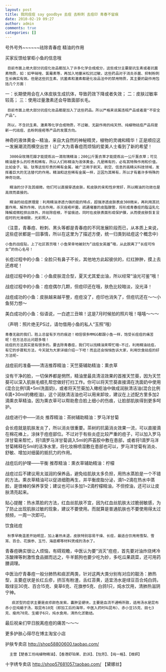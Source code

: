 ```yaml
---
layout: post
title: 我同痘痘 say goodbye 去痘 去粉刺 去痘印 青春不留痕
date: 2010-02-19 09:27
author: admin
comments: true
categories: []
---
```

号外号外~~~~~~祛除青春痘 精油的作用

买家反馈给掌柜小鱼的信息哦



 


 

 

     目前市面上绝大部分抗痘化妆品都加入了许多化学合成成分，这些成分主要是抗生素或者抗菌素物质，如：如甲硝唑、氯霉素等，再加入地塞米松抗过敏，这些药品对于消炎杀菌、抑制粉刺生长确实有效。但是这些抗生素、抗菌素和激素都是化妆品法中的禁用物质，其主要的副作用包括几个方面：

 

一：长期使用会在人体皮肤生成抗体，导致药效下降或者失效；
二：皮肤过敏率较高；
三：使用过量激素还会导致面部长毛。

 

     目前市面上绝大部分抗痘化妆品都是加入了这些药品。所以严格来说属违规产品或者是"不安全产品"。

     所以，不含抗生素、激素等化学合成物质，不过敏、无副作用的纯天然、纯植物祛痘产品将是新一代祛痘、去粉刺痤疮等产品的发展方向。

神奇的液体黄金--精油，来自大自然的神秘精灵，植物的灵魂和精华！正是顺应这一发展潮流而横空出世！让广大为青春痘而烦恼的爱美人士看到了新的希望！

      3000朵玫瑰花瓣才能提炼出一滴玫瑰精油；200公斤薰衣草才能提炼出一公斤薰衣草；可见精油是多么的珍贵和稀有，所以人们称精油为液体黄金。凡是稀有的，必有其特殊作用和价值，比如金子、铂、钛等这些珍贵的稀有金属，被广泛用于航天、航空、信息的高精尖科技领域，发挥着巨大的无法替代的作用。精油和这些稀有金属一样，正因为其稀有，所以才有着许多特殊的神奇功效。

      精油的分子及其细微，他们可以直接穿透皮肤，和皮肤的亲和性非常好，所以精油的功效也是高效而直接的。

      精油的祛痘原理是：利用精油渗透力强的能的特点，超强渗透皮肤表皮300微米，再利用其抗菌作用、解热作用、抗炎作用，杀灭痤疮杆菌，疏通堵塞的皮脂腺管，将形成青春痘的脂溢乳化降解成微粒排出体外，并祛除痘根，不留痕迹。同时在皮肤表面形成保护膜，从而使皮肤恢复没痘时的光滑细致，光彩照人。

 

（注意，青春痘、粉刺、黑头等都是青春痘的不同发展阶段而已，从本质上来说，这些症状都是一回事情，所以在这里为了描述方便，统一归类到祛痘这个概念中）

 

 


    小鱼的战痘贴，上了社区首页哦！小鱼荣幸地被封为“战痘女英雄”哦，从此脱离了“长痘可怜女”的伤心名号！
  
长痘过程中的小鱼：全脸只有鼻子不长，其他地方此起彼伏的，红红肿肿，摸上去还疼呢！
 
战痘过程中的小鱼：小鱼皮肤混合型，夏天尤其爱出油，所以经常“油光可鉴”哦！
 
战痘过程中的小鱼：痘痘偶尔几颗，但痘印还在哦，肤色比较暗淡，没光泽！
 
战痘成功的小鱼：皮肤越来越平整，痘痘没了，痘印也消失了，但痘坑还在～～小鱼努力想～
 
美白成功的小鱼：俗语说，一白遮三丑嘛！这是7月时候拍的照片哦！嘻嘻～～～
 
（声明：照片绝无PS过，请勿借用小鱼的私人“玉照”哦）


    青春无敌的我们，脸上总留有岁月的痕迹！相信很多MMGG都跟小鱼一样，饱受长痘痘的痛苦呢！但方法总比问题多哦！
    祛痘的方法其实是有很多的。要去除青春痘，我们可以找精油来帮忙哦~不过，利用精油祛痘，有它的步骤和方法，今天就为大家详细介绍一下吧！而且还会悄悄告诉大家，利用饮食祛痘的好方法呢~   


战痘前的准备——清洁推荐精油：天竺葵辅助精油：熏衣草

 

   没有干净的脸，一切保养都是惘然，精油里最具清洁效果的首推天竺葵，因为天竺葵可以深入肌肤毛细孔帮您做好打扫工作。你可以将天竺葵直接滴在洗面奶中使用(混合比例1滴+5ml洗面奶)，或者将天竺葵加入橄榄油中做成润肤清洁油(混合比例6滴+30ml的橄榄油)，这个润肤清洁油也可以用来卸妆，建议在上述配方里多加2滴熏衣草精油，因为熏衣草可以帮助愈合脸上细小的伤痕，让脸部肌肤得到更多呵护。

  

战痘进行中——消炎   推荐精油：茶树辅助精油：罗马洋甘菊

 

   会长痘就是肌肤发炎了，所以消炎很重要。茶树的抗菌消炎效果一流，可以直接滴在棉花棒上，涂抹于痘痘部位。不过对于有些炎症比较严重的痘子，可以加入罗马洋甘菊来帮忙，将1滴罗马洋甘菊调入5ml的芦荟胶中敷在患部，或者将1滴罗马洋甘菊稀释在5ml的洁净水里，将化妆棉喷湿敷在患部也可以，罗马洋甘菊有消炎、舒敏、增加对细菌的抵抗力的作用。

  

战痘后的护理——平衡   推荐精油：熏衣草辅助精油：柠檬

 

   战痘过后不建议用太滋润的保养品，避免给肌肤太多负担，用热水蒸脸是一个不错的方法。熏衣草精油可以促进细胞再生，并平衡皮脂分泌，滴1~2滴在热水中蒸脸，是很棒的保养享受；建议也可以多加1~2滴柠檬精油，不但控油，还可以让皮肤清亮起来。

 

贴心提醒：热水蒸脸的方法，红血丝肌肤不宜，因为红血丝肌肤太过脆弱敏感，为了防止出现肌肤过敏的现象，建议不要使用。而就算是普通肌肤也不要使用得太过频频，一周一次即可。

 

 

饮食祛痘

 

     秋季早晚温差开始明显，加上暑热未退，皮肤特别容易干燥、长痘，最适合饮用用雪梨、雪耳、百合、花旗参、玉竹、海底椰等材料煲成的汤水了。

 

青春痘确实很让人烦恼，有碍观瞻，中医认为要“消灭”痘痘，首先要对油炸烧烤冷冻酸辣等刺激性食品据而远之，牛羊鹅狗也要少吃为妙，多吃瓜果蔬菜，还可用药膳调理。

 

   中医治疗青春痘一般分肺热和痰淤两类，针对这两大类分别有对应的靓汤：肺热型，主要症状是长红丘疹，挤压有粉渣，舌红苔黄，适宜汤水是绿豆百合炖白鸽，取绿豆30克、百合15克、臭草6克、花旗参5克、白鸽1只，炖水饮用，清肺热滋阴宁神。

 

       痰淤型的症状主要是皮疹颜色发紫，囊肿呈硬块，主要是血流不通畅所致，适用汤水是昆布赤小豆炖蝎子汤，取昆布10克（即加工后的海带，中医入药时叫昆布）、赤小豆15克、田七3克、瘦肉70克、生蝎子6只，炖水食用，清热化淤散结。



最后祝亲们早日脱离痘痘的痛苦～～～ 

 

 

 

更多护肤心得尽在博主淘宝小店

护肤专卖店  http://shop58800600.taobao.com/ 

      主营【楚香工坊纯植物精油】、【香港舒珀莱、韵派】、【怡芳】、【纯一格】、【维妍】

十字绣专卖店 http://shop57681057.taobao.com/  【黛娜丝】


